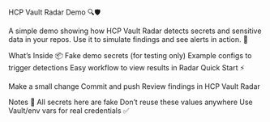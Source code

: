 HCP Vault Radar Demo 🔍🛡️

A simple demo showing how HCP Vault Radar detects secrets and sensitive data in your repos. Use it to simulate findings and see alerts in action. 🚦

What’s Inside 📦
Fake demo secrets (for testing only)
Example configs to trigger detections
Easy workflow to view results in Radar
Quick Start ⚡

Make a small change
Commit and push
Review findings in HCP Vault Radar

Notes 📝
All secrets here are fake
Don’t reuse these values anywhere
Use Vault/env vars for real credentials ✅